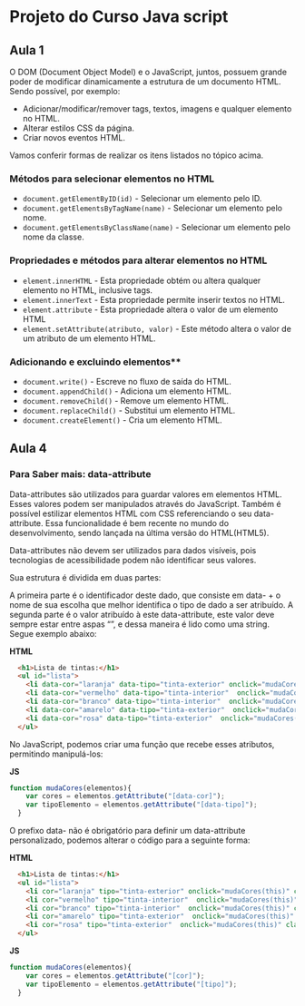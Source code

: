 # Projeto do Curso Java script

## Aula 1

O DOM (Document Object Model) e o JavaScript, juntos, possuem grande poder de modificar dinamicamente a estrutura de um documento HTML. Sendo possível, por exemplo:

- Adicionar/modificar/remover tags, textos, imagens e qualquer elemento no HTML.
- Alterar estilos CSS da página.
- Criar novos eventos HTML.

Vamos conferir formas de realizar os itens listados no tópico acima.

### Métodos para selecionar elementos no HTML

- `document.getElementByID(id)`  - Selecionar um elemento pelo ID.
- `document.getElementsByTagName(name)`  - Selecionar um elemento pelo nome.
- `document.getElementsByClassName(name)`  - Selecionar um elemento pelo nome da classe.

### Propriedades e métodos para alterar elementos no HTML

- `element.innerHTML`  - Esta propriedade obtém ou altera qualquer elemento no HTML, inclusive tags.
- `element.innerText`  - Esta propriedade permite inserir textos no HTML.
- `element.attribute`  - Esta propriedade altera o valor de um elemento HTML
- `element.setAttribute(atributo, valor)`  - Este método altera o valor de um atributo de um elemento HTML.

### Adicionando e excluindo elementos**

- `document.write()`  - Escreve no fluxo de saída do HTML.
- `document.appendChild()`  - Adiciona um elemento HTML.
- `document.removeChild()`  - Remove um elemento HTML.
- `document.replaceChild()`  - Substitui um elemento HTML.
- `document.createElement()`  - Cria um elemento HTML.

## Aula 4

### Para Saber mais: data-attribute

Data-attributes são utilizados para guardar valores em elementos HTML. Esses valores podem ser manipulados através do JavaScript. Também é possível estilizar elementos HTML com CSS referenciando o seu data-attribute. Essa funcionalidade é bem recente no mundo do desenvolvimento, sendo lançada na última versão do HTML(HTML5).

Data-attributes não devem ser utilizados para dados visíveis, pois tecnologias de acessibilidade podem não identificar seus valores.

Sua estrutura é dividida em duas partes:

A primeira parte é o identificador deste dado, que consiste em data- + o nome de sua escolha que melhor identifica o tipo de dado a ser atribuído.
A segunda parte é o valor atribuído à este data-attribute, este valor deve sempre estar entre aspas “”, e dessa maneira é lido como uma string.
Segue exemplo abaixo:

**HTML**

```html
  <h1>Lista de tintas:</h1>
  <ul id="lista">
    <li data-cor="laranja" data-tipo="tinta-exterior" onclick="mudaCores(this)" class="item">Tinta laranja</li>
    <li data-cor="vermelho" data-tipo="tinta-interior"  onclick="mudaCores(this)" class="item">Tinta vermelha</li>
    <li data-cor="branco" data-tipo="tinta-interior"  onclick="mudaCores(this)" class="item">Tinta branca</li>
    <li data-cor="amarelo" data-tipo="tinta-exterior"  onclick="mudaCores(this)" class="item">Tinta amarelo</li>
    <li data-cor="rosa" data-tipo="tinta-exterior"  onclick="mudaCores(this)" class="item">Tinta rosa</li>
  </ul>
 ```

No JavaScript, podemos criar uma função que recebe esses atributos, permitindo manipulá-los:

**JS**

```javascript
function mudaCores(elementos){
    var cores = elementos.getAttribute("[data-cor]");
    var tipoElemento = elementos.getAttribute("[data-tipo]");
  }
 ```

O prefixo data- não é obrigatório para definir um data-attribute personalizado, podemos alterar o código para a seguinte forma:

**HTML**

```html
  <h1>Lista de tintas:</h1>
  <ul id="lista">
    <li cor="laranja" tipo="tinta-exterior" onclick="mudaCores(this)" class="item">Tinta laranja</li>
    <li cor="vermelho" tipo="tinta-interior"  onclick="mudaCores(this)" class="item">Tinta vermelha</li>
    <li cor="branco" tipo="tinta-interior"  onclick="mudaCores(this)" class="item">Tinta branca</li>
    <li cor="amarelo" tipo="tinta-exterior"  onclick="mudaCores(this)" class="item">Tinta amarelo</li>
    <li cor="rosa" tipo="tinta-exterior"  onclick="mudaCores(this)" class="item">Tinta rosa</li>
  </ul>
```

**JS**

```javascript
function mudaCores(elementos){
    var cores = elementos.getAttribute("[cor]");
    var tipoElemento = elementos.getAttribute("[tipo]");
  }
```
